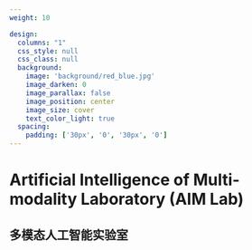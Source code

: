 ```yaml
---
weight: 10

design:
  columns: "1"
  css_style: null
  css_class: null
  background:
    image: 'background/red_blue.jpg'
    image_darken: 0
    image_parallax: false
    image_position: center
    image_size: cover
    text_color_light: true
  spacing:
    padding: ['30px', '0', '30px', '0']
---
```

# Artificial Intelligence of Multi-modality Laboratory (AIM Lab)
## 多模态人工智能实验室
